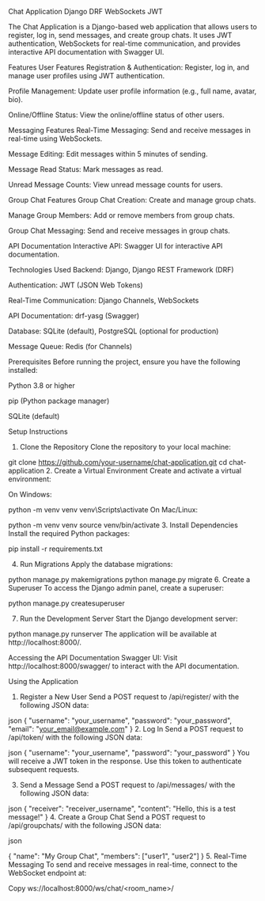 Chat Application
Django DRF WebSockets JWT

The Chat Application is a Django-based web application that allows users to register, log in, send messages, and create group chats. It uses JWT authentication, WebSockets for real-time communication, and provides interactive API documentation with Swagger UI.

Features
User Features
Registration & Authentication: Register, log in, and manage user profiles using JWT authentication.

Profile Management: Update user profile information (e.g., full name, avatar, bio).

Online/Offline Status: View the online/offline status of other users.

Messaging Features
Real-Time Messaging: Send and receive messages in real-time using WebSockets.

Message Editing: Edit messages within 5 minutes of sending.

Message Read Status: Mark messages as read.

Unread Message Counts: View unread message counts for users.

Group Chat Features
Group Chat Creation: Create and manage group chats.

Manage Group Members: Add or remove members from group chats.

Group Chat Messaging: Send and receive messages in group chats.

API Documentation
Interactive API: Swagger UI for interactive API documentation.

Technologies Used
Backend: Django, Django REST Framework (DRF)

Authentication: JWT (JSON Web Tokens)

Real-Time Communication: Django Channels, WebSockets

API Documentation: drf-yasg (Swagger)

Database: SQLite (default), PostgreSQL (optional for production)

Message Queue: Redis (for Channels)

Prerequisites
Before running the project, ensure you have the following installed:

Python 3.8 or higher

pip (Python package manager)

SQLite (default)

Setup Instructions
1. Clone the Repository
Clone the repository to your local machine:


git clone https://github.com/your-username/chat-application.git
cd chat-application
2. Create a Virtual Environment
Create and activate a virtual environment:

On Windows:


python -m venv venv
venv\Scripts\activate
On Mac/Linux:


python -m venv venv
source venv/bin/activate
3. Install Dependencies
Install the required Python packages:

pip install -r requirements.txt

4. Run Migrations
Apply the database migrations:


python manage.py makemigrations
python manage.py migrate
6. Create a Superuser
To access the Django admin panel, create a superuser:

python manage.py createsuperuser

7. Run the Development Server
Start the Django development server:

python manage.py runserver
The application will be available at http://localhost:8000/.

Accessing the API Documentation
Swagger UI: Visit http://localhost:8000/swagger/ to interact with the API documentation.

Using the Application
1. Register a New User
Send a POST request to /api/register/ with the following JSON data:

json
{
  "username": "your_username",
  "password": "your_password",
  "email": "your_email@example.com"
}
2. Log In
Send a POST request to /api/token/ with the following JSON data:

json
{
  "username": "your_username",
  "password": "your_password"
}
You will receive a JWT token in the response. Use this token to authenticate subsequent requests.

3. Send a Message
Send a POST request to /api/messages/ with the following JSON data:

json
{
  "receiver": "receiver_username",
  "content": "Hello, this is a test message!"
}
4. Create a Group Chat
Send a POST request to /api/groupchats/ with the following JSON data:

json

{
  "name": "My Group Chat",
  "members": ["user1", "user2"]
}
5. Real-Time Messaging
To send and receive messages in real-time, connect to the WebSocket endpoint at:

Copy
ws://localhost:8000/ws/chat/<room_name>/
